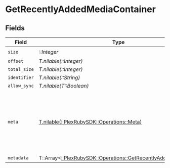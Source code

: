 # GetRecentlyAddedMediaContainer


## Fields

| Field                                                                                                                | Type                                                                                                                 | Required                                                                                                             | Description                                                                                                          | Example                                                                                                              |
| -------------------------------------------------------------------------------------------------------------------- | -------------------------------------------------------------------------------------------------------------------- | -------------------------------------------------------------------------------------------------------------------- | -------------------------------------------------------------------------------------------------------------------- | -------------------------------------------------------------------------------------------------------------------- |
| `size`                                                                                                               | *::Integer*                                                                                                          | :heavy_check_mark:                                                                                                   | N/A                                                                                                                  | 50                                                                                                                   |
| `offset`                                                                                                             | *T.nilable(::Integer)*                                                                                               | :heavy_minus_sign:                                                                                                   | N/A                                                                                                                  |                                                                                                                      |
| `total_size`                                                                                                         | *T.nilable(::Integer)*                                                                                               | :heavy_minus_sign:                                                                                                   | N/A                                                                                                                  |                                                                                                                      |
| `identifier`                                                                                                         | *T.nilable(::String)*                                                                                                | :heavy_minus_sign:                                                                                                   | N/A                                                                                                                  | com.plexapp.plugins.library                                                                                          |
| `allow_sync`                                                                                                         | *T.nilable(T::Boolean)*                                                                                              | :heavy_minus_sign:                                                                                                   | N/A                                                                                                                  | false                                                                                                                |
| `meta`                                                                                                               | [T.nilable(::PlexRubySDK::Operations::Meta)](../../models/operations/meta.md)                                        | :heavy_minus_sign:                                                                                                   | The Meta object is only included in the response if the `includeMeta` parameter is set to `1`.<br/>                  |                                                                                                                      |
| `metadata`                                                                                                           | T::Array<[::PlexRubySDK::Operations::GetRecentlyAddedMetadata](../../models/operations/getrecentlyaddedmetadata.md)> | :heavy_minus_sign:                                                                                                   | N/A                                                                                                                  |                                                                                                                      |